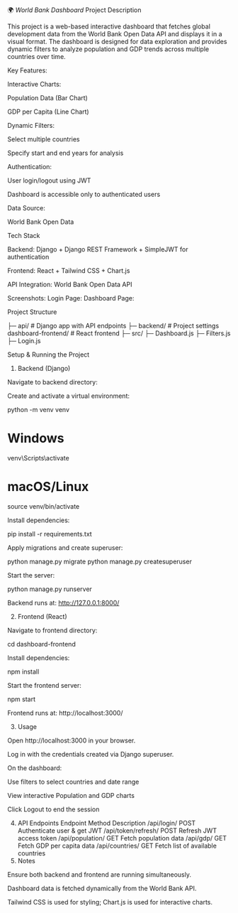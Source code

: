 🌍 *World Bank Dashboard*
Project Description

This project is a web-based interactive dashboard that fetches global development data from the World Bank Open Data API and displays it in a visual format. The dashboard is designed for data exploration and provides dynamic filters to analyze population and GDP trends across multiple countries over time.

Key Features:

Interactive Charts:

Population Data (Bar Chart)

GDP per Capita (Line Chart)

Dynamic Filters:

Select multiple countries

Specify start and end years for analysis

Authentication:

User login/logout using JWT

Dashboard is accessible only to authenticated users

Data Source:

World Bank Open Data

Tech Stack

Backend: Django + Django REST Framework + SimpleJWT for authentication

Frontend: React + Tailwind CSS + Chart.js

API Integration: World Bank Open Data API

Screenshots:
Login Page:
Dashboard Page:

Project Structure
          
  ├─ api/          # Django app with API endpoints
  ├─ backend/      # Project settings
dashboard-frontend/          # React frontend
  ├─ src/
      ├─ Dashboard.js
      ├─ Filters.js
      ├─ Login.js

Setup & Running the Project
1. Backend (Django)

Navigate to backend directory:




Create and activate a virtual environment:

python -m venv venv
# Windows
venv\Scripts\activate
# macOS/Linux
source venv/bin/activate


Install dependencies:

pip install -r requirements.txt


Apply migrations and create superuser:

python manage.py migrate
python manage.py createsuperuser


Start the server:

python manage.py runserver


Backend runs at: http://127.0.0.1:8000/

2. Frontend (React)

Navigate to frontend directory:

cd dashboard-frontend


Install dependencies:

npm install


Start the frontend server:

npm start


Frontend runs at: http://localhost:3000/

3. Usage

Open http://localhost:3000 in your browser.

Log in with the credentials created via Django superuser.

On the dashboard:

Use filters to select countries and date range

View interactive Population and GDP charts

Click Logout to end the session

4. API Endpoints
Endpoint	Method	Description
/api/login/	POST	Authenticate user & get JWT
/api/token/refresh/	POST	Refresh JWT access token
/api/population/	GET	Fetch population data
/api/gdp/	GET	Fetch GDP per capita data
/api/countries/	GET	Fetch list of available countries
5. Notes

Ensure both backend and frontend are running simultaneously.

Dashboard data is fetched dynamically from the World Bank API.


Tailwind CSS is used for styling; Chart.js is used for interactive charts.

